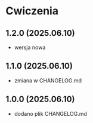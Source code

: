 # Cwiczenia

## 1.2.0 (2025.06.10)
- wersja nowa

## 1.1.0 (2025.06.10)
- zmiana w CHANGELOG.md

## 1.0.0 (2025.06.10)
- dodano plik CHANGELOG.md
